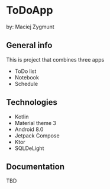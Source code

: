 # ToDoApp
by: Maciej Zygmunt
## General info
This is project that combines three apps
* ToDo list
* Notebook
* Schedule
## Technologies
* Kotlin
* Material theme 3
* Android 8.0
* Jetpack Compose
* Ktor
* SQLDeLight
## Documentation
TBD
